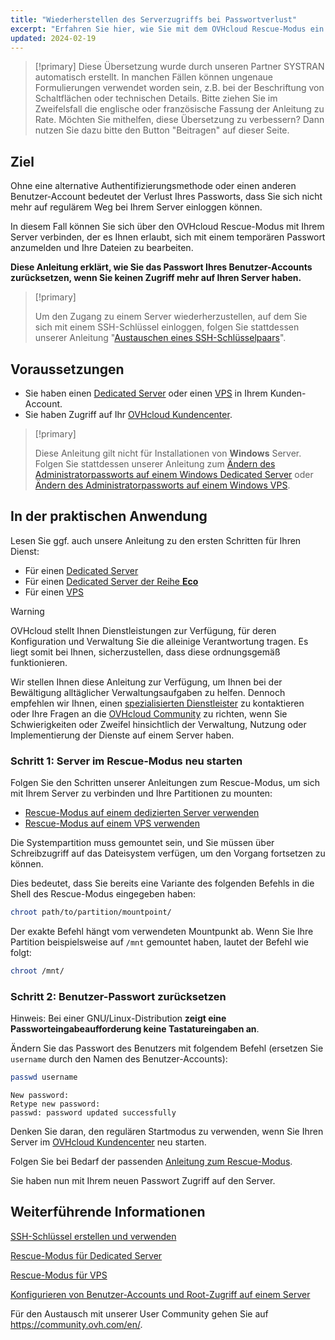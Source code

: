 ```yaml
---
title: "Wiederherstellen des Serverzugriffs bei Passwortverlust"
excerpt: "Erfahren Sie hier, wie Sie mit dem OVHcloud Rescue-Modus ein neues Passwort für einen Benutzer-Account auf einem GNU/Linux-Betriebssystem einrichten"
updated: 2024-02-19
---
```


> [!primary]
> Diese Übersetzung wurde durch unseren Partner SYSTRAN automatisch erstellt. In manchen Fällen können ungenaue Formulierungen verwendet worden sein, z.B. bei der Beschriftung von Schaltflächen oder technischen Details. Bitte ziehen Sie im Zweifelsfall die englische oder französische Fassung der Anleitung zu Rate. Möchten Sie mithelfen, diese Übersetzung zu verbessern? Dann nutzen Sie dazu bitte den Button "Beitragen" auf dieser Seite.
>

## Ziel

Ohne eine alternative Authentifizierungsmethode oder einen anderen Benutzer-Account bedeutet der Verlust Ihres Passworts, dass Sie sich nicht mehr auf regulärem Weg bei Ihrem Server einloggen können.

In diesem Fall können Sie sich über den OVHcloud Rescue-Modus mit Ihrem Server verbinden, der es Ihnen erlaubt, sich mit einem temporären Passwort anzumelden und Ihre Dateien zu bearbeiten.

**Diese Anleitung erklärt, wie Sie das Passwort Ihres Benutzer-Accounts zurücksetzen, wenn Sie keinen Zugriff mehr auf Ihren Server haben.**

> [!primary]
>
> Um den Zugang zu einem Server wiederherzustellen, auf dem Sie sich mit einem SSH-Schlüssel einloggen, folgen Sie stattdessen unserer Anleitung "[Austauschen eines SSH-Schlüsselpaars](/pages/bare_metal_cloud/dedicated_servers/replacing-lost-ssh-key)".
>

## Voraussetzungen

- Sie haben einen [Dedicated Server](https://www.ovhcloud.com/de/bare-metal/) oder einen [VPS](https://www.ovhcloud.com/de/vps/) in Ihrem Kunden-Account.
- Sie haben Zugriff auf Ihr [OVHcloud Kundencenter](/links/manager).

> [!primary]
>
> Diese Anleitung gilt nicht für Installationen von **Windows** Server. Folgen Sie stattdessen unserer Anleitung zum [Ändern des Administratorpassworts auf einem Windows Dedicated Server](/pages/bare_metal_cloud/dedicated_servers/rcw-changing-admin-password-on-windows) oder [Ändern des Administratorpassworts auf einem Windows VPS](/pages/bare_metal_cloud/virtual_private_servers/resetting_a_windows_password).
>

## In der praktischen Anwendung

Lesen Sie ggf. auch unsere Anleitung zu den ersten Schritten für Ihren Dienst:

- Für einen [Dedicated Server](/pages/bare_metal_cloud/dedicated_servers/getting-started-with-dedicated-server)
- Für einen [Dedicated Server der Reihe **Eco**](/pages/bare_metal_cloud/dedicated_servers/getting-started-with-dedicated-server-eco)
- Für einen [VPS](/pages/bare_metal_cloud/virtual_private_servers/starting_with_a_vps)


> [!warning]
> OVHcloud stellt Ihnen Dienstleistungen zur Verfügung, für deren Konfiguration und Verwaltung Sie die alleinige Verantwortung tragen. Es liegt somit bei Ihnen, sicherzustellen, dass diese ordnungsgemäß funktionieren.
> 
> Wir stellen Ihnen diese Anleitung zur Verfügung, um Ihnen bei der Bewältigung alltäglicher Verwaltungsaufgaben zu helfen. Dennoch empfehlen wir Ihnen, einen [spezialisierten Dienstleister](/links/partner) zu kontaktieren oder Ihre Fragen an die [OVHcloud Community](https://community.ovh.com/en/) zu richten, wenn Sie Schwierigkeiten oder Zweifel hinsichtlich der Verwaltung, Nutzung oder Implementierung der Dienste auf einem Server haben.
>

<a name="step1"></a>

### Schritt 1: Server im Rescue-Modus neu starten

Folgen Sie den Schritten unserer Anleitungen zum Rescue-Modus, um sich mit Ihrem Server zu verbinden und Ihre Partitionen zu mounten:

- [Rescue-Modus auf einem dedizierten Server verwenden](/pages/bare_metal_cloud/dedicated_servers/rescue_mode)
- [Rescue-Modus auf einem VPS verwenden](/pages/bare_metal_cloud/virtual_private_servers/rescue)

Die Systempartition muss gemountet sein, und Sie müssen über Schreibzugriff auf das Dateisystem verfügen, um den Vorgang fortsetzen zu können.

Dies bedeutet, dass Sie bereits eine Variante des folgenden Befehls in die Shell des Rescue-Modus eingegeben haben:

```bash
chroot path/to/partition/mountpoint/
```

Der exakte Befehl hängt vom verwendeten Mountpunkt ab. Wenn Sie Ihre Partition beispielsweise auf `/mnt` gemountet haben, lautet der Befehl wie folgt:

```bash
chroot /mnt/
```

### Schritt 2: Benutzer-Passwort zurücksetzen

Hinweis: Bei einer GNU/Linux-Distribution **zeigt eine Passworteingabeaufforderung keine Tastatureingaben an**.

Ändern Sie das Passwort des Benutzers mit folgendem Befehl (ersetzen Sie `username` durch den Namen des Benutzer-Accounts):

```bash
passwd username
```

```text
New password: 
Retype new password:
passwd: password updated successfully
```

Denken Sie daran, den regulären Startmodus zu verwenden, wenn Sie Ihren Server im [OVHcloud Kundencenter](/links/manager) neu starten.

Folgen Sie bei Bedarf der passenden [Anleitung zum Rescue-Modus](#step1).

Sie haben nun mit Ihrem neuen Passwort Zugriff auf den Server.

## Weiterführende Informationen

[SSH-Schlüssel erstellen und verwenden](/pages/bare_metal_cloud/dedicated_servers/creating-ssh-keys-dedicated)

[Rescue-Modus für Dedicated Server](/pages/bare_metal_cloud/dedicated_servers/rescue_mode)

[Rescue-Modus für VPS](/pages/bare_metal_cloud/virtual_private_servers/rescue)

[Konfigurieren von Benutzer-Accounts und Root-Zugriff auf einem Server](/pages/bare_metal_cloud/dedicated_servers/changing_root_password_linux_ds)

Für den Austausch mit unserer User Community gehen Sie auf <https://community.ovh.com/en/>.